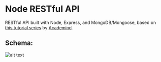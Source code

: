 # Node RESTful API

RESTful API built with Node, Express, and MongoDB/Mongoose, based on [this tutorial series](https://www.youtube.com/watch?v=0oXYLzuucwE&list=PL55RiY5tL51q4D-B63KBnygU6opNPFk_q) by [Academind](https://www.academind.com/).

## Schema:

![alt text](https://i.imgur.com/MEgaZgd.jpg)

